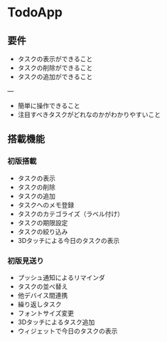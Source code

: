 # TodoApp

## 要件

* タスクの表示ができること
* タスクの削除ができること
* タスクの追加ができること

—

* 簡単に操作できること
* 注目すべきタスクがどれなのかがわかりやすいこと

## 搭載機能

### 初版搭載

* タスクの表示
* タスクの削除
* タスクの追加
* タスクへのメモ登録
* タスクのカテゴライズ（ラベル付け）
* タスクの期限設定
* タスクの絞り込み
* 3Dタッチによる今日のタスクの表示

### 初版見送り

* プッシュ通知によるリマインダ
* タスクの並べ替え
* 他デバイス間連携
* 繰り返しタスク
* フォントサイズ変更
* 3Dタッチによるタスク追加
* ウィジェットで今日のタスクの表示
